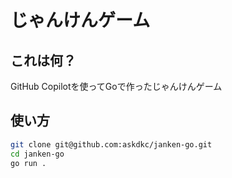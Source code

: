 # じゃんけんゲーム
## これは何？
GitHub Copilotを使ってGoで作ったじゃんけんゲーム

## 使い方
```bash
git clone git@github.com:askdkc/janken-go.git
cd janken-go
go run .
```
